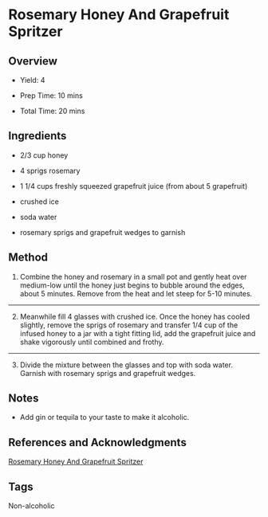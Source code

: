 # Rosemary Honey And Grapefruit Spritzer

## Overview

- Yield: 4

- Prep Time: 10 mins

- Total Time: 20 mins

## Ingredients

- 2/3 cup honey

- 4 sprigs rosemary

- 1 1/4 cups freshly squeezed grapefruit juice (from about 5 grapefruit)

- crushed ice

- soda water

- rosemary sprigs and grapefruit wedges to garnish

## Method

1. Combine the honey and rosemary in a small pot and gently heat over medium-low until the honey just begins to bubble around the edges, about 5 minutes. Remove from the heat and let steep for 5-10 minutes.
---
2. Meanwhile fill 4 glasses with crushed ice. Once the honey has cooled slightly, remove the sprigs of rosemary and transfer 1/4 cup of the infused honey to a jar with a tight fitting lid, add the grapefruit juice and shake vigorously until combined and frothy.
---
3. Divide the mixture between the glasses and top with soda water. Garnish with rosemary sprigs and grapefruit wedges.

## Notes

- Add gin or tequila to your taste to make it alcoholic.

## References and Acknowledgments

[Rosemary Honey And Grapefruit Spritzer](https://tendingthetable.com/2017/02/08/rosemary-honey-and-grapefruit-spritzer/)

## Tags

Non-alcoholic
